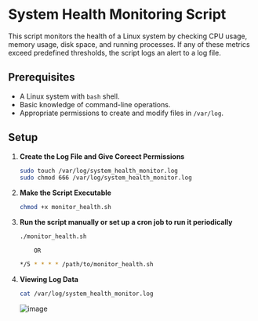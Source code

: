# System Health Monitoring Script

This script monitors the health of a Linux system by checking CPU usage, memory usage, disk space, and running processes. If any of these metrics exceed predefined thresholds, the script logs an alert to a log file.

## Prerequisites

- A Linux system with `bash` shell.
- Basic knowledge of command-line operations.
- Appropriate permissions to create and modify files in `/var/log`.

## Setup

1. **Create the Log File and Give Coreect Permissions**

   ```bash
   sudo touch /var/log/system_health_monitor.log
   sudo chmod 666 /var/log/system_health_monitor.log
   ```

2. **Make the Script Executable**

   ```bash
   chmod +x monitor_health.sh
   ```

3. **Run the script manually or set up a cron job to run it periodically**

   ```bash
   ./monitor_health.sh
   ```
           OR
   ```bash
   */5 * * * * /path/to/monitor_health.sh
   ```

4. **Viewing Log Data**

   ```bash
   cat /var/log/system_health_monitor.log
   ```
   ![image](https://github.com/user-attachments/assets/49793aff-b734-480f-a726-6485c2671331)
